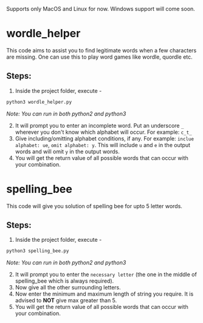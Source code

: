 Supports only MacOS and Linux for now.
Windows support will come soon.

# wordle_helper
This code aims to assist you to find legitimate words when a few characters are missing.
One can use this to play word games like wordle, quordle etc.

## Steps:
1. Inside the project folder, execute -
```bash
python3 wordle_helper.py
```
_Note: You can run in both python2 and python3_

2. It will prompt you to enter an incomplete word. Put an underscore `_` wherever you don't know which alphabet will occur. For example: `c_t_`
3. Give including/omitting alphabet conditions, if any. For example: `inclue alphabet: ue`, `omit alphabet: y`. This will include `u` and `e` in the output words and will omit `y` in the output words.
4. You will get the return value of all possible words that can occur with your combination.

# spelling_bee
This code will give you solution of spelling bee for upto 5 letter words.

## Steps:
1. Inside the project folder, execute -
```bash
python3 spelling_bee.py
```
_Note: You can run in both python2 and python3_

2. It will prompt you to enter the `necessary letter` (the one in the middle of spelling_bee which is always required).
3. Now give all the other surrounding letters.
4. Now enter the minimum and maximum length of string you require. It is advised to **NOT** give max greater than 5.
4. You will get the return value of all possible words that can occur with your combination.